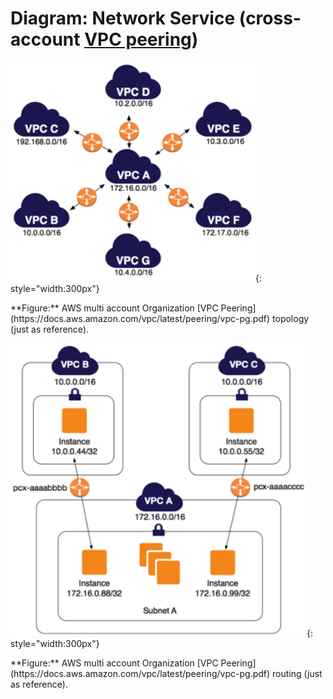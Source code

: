 # Diagram: Network Service (cross-account [VPC peering](https://docs.aws.amazon.com/vpc/latest/peering/what-is-vpc-peering.html)) 

![leverage-aws-vpc-peering](../../images/diagrams/aws-vpc-peering-1.png "Leverage"){: style="width:300px"}
<figcaption>**Figure:** AWS multi account Organization [VPC Peering](https://docs.aws.amazon.com/vpc/latest/peering/vpc-pg.pdf)
topology (just as reference).</figcaption>

![leverage-aws-vpc-peering](../../images/diagrams/aws-vpc-peering-2.png "Leverage"){: style="width:300px"}
<figcaption>**Figure:** AWS multi account Organization [VPC Peering](https://docs.aws.amazon.com/vpc/latest/peering/vpc-pg.pdf)
routing (just as reference).</figcaption>